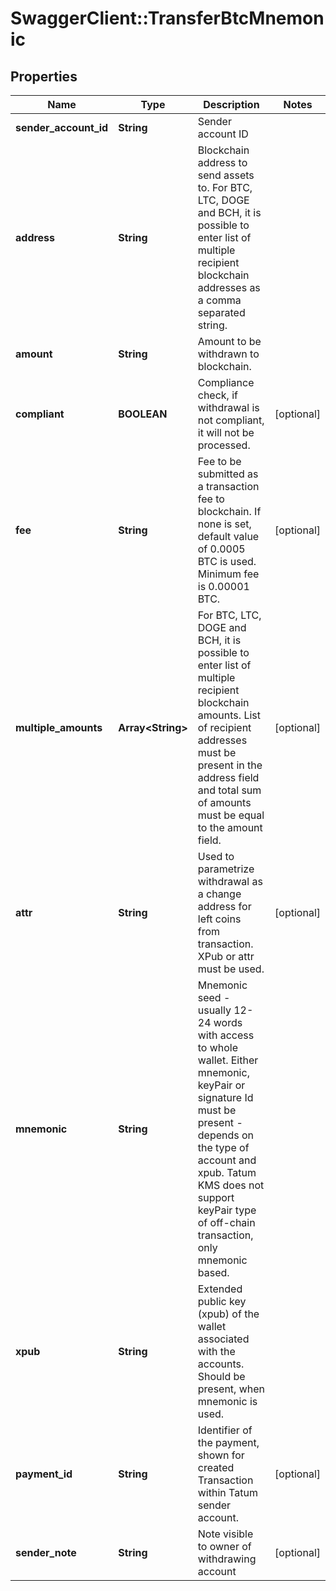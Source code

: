 # SwaggerClient::TransferBtcMnemonic

## Properties
Name | Type | Description | Notes
------------ | ------------- | ------------- | -------------
**sender_account_id** | **String** | Sender account ID | 
**address** | **String** | Blockchain address to send assets to. For BTC, LTC, DOGE and BCH, it is possible to enter list of multiple recipient blockchain addresses as a comma separated string. | 
**amount** | **String** | Amount to be withdrawn to blockchain. | 
**compliant** | **BOOLEAN** | Compliance check, if withdrawal is not compliant, it will not be processed. | [optional] 
**fee** | **String** | Fee to be submitted as a transaction fee to blockchain. If none is set, default value of 0.0005 BTC is used. Minimum fee is 0.00001 BTC. | [optional] 
**multiple_amounts** | **Array&lt;String&gt;** | For BTC, LTC, DOGE and BCH, it is possible to enter list of multiple recipient blockchain amounts. List of recipient addresses must be present in the address field and total sum of amounts must be equal to the amount field. | [optional] 
**attr** | **String** | Used to parametrize withdrawal as a change address for left coins from transaction. XPub or attr must be used. | [optional] 
**mnemonic** | **String** | Mnemonic seed - usually 12-24 words with access to whole wallet. Either mnemonic, keyPair or signature Id must be present - depends on the type of account and xpub. Tatum KMS does not support keyPair type of off-chain transaction, only mnemonic based.  | 
**xpub** | **String** | Extended public key (xpub) of the wallet associated with the accounts. Should be present, when mnemonic is used. | 
**payment_id** | **String** | Identifier of the payment, shown for created Transaction within Tatum sender account. | [optional] 
**sender_note** | **String** | Note visible to owner of withdrawing account | [optional] 

